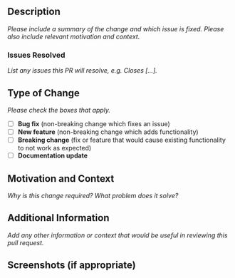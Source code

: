 ## Description

_Please include a summary of the change and which issue is fixed. Please also include relevant motivation and context._

### Issues Resolved

_List any issues this PR will resolve, e.g. Closes [...]._

## Type of Change

_Please check the boxes that apply._

-   [ ] **Bug fix** (non-breaking change which fixes an issue)
-   [ ] **New feature** (non-breaking change which adds functionality)
-   [ ] **Breaking change** (fix or feature that would cause existing functionality to not work as expected)
-   [ ] **Documentation update**

## Motivation and Context

_Why is this change required? What problem does it solve?_

## Additional Information

_Add any other information or context that would be useful in reviewing this pull request._

## Screenshots (if appropriate)
